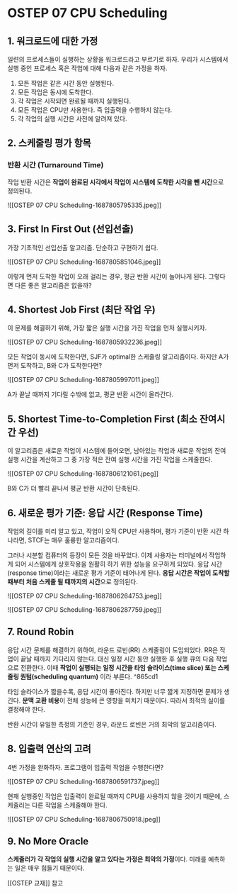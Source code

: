 # OSTEP 07 CPU Scheduling

## 1. 워크로드에 대한 가정

일련의 프로세스들이 실행하는 상황을 워크로드라고 부르기로 하자. 우리가 시스템에서 실행 중인 프로세스 혹은 작업에 대해 다음과 같은 가정을 하자.

1. 모든 작업은 같은 시간 동안 실행된다.
2. 모든 작업은 동시에 도착한다.
3. 각 작업은 시작되면 완료될 때까지 실행된다.
4. 모든 작업은 CPU만 사용한다. 즉 입출력을 수행하지 않는다.
5. 각 작업의 실행 시간은 사전에 알려져 있다.

## 2. 스케줄링 평가 항목

### 반환 시간 (Turnaround Time)
작업 반환 시간은 **작업이 완료된 시각에서 작업이 시스템에 도착한 시각을 뺀 시간**으로 정의된다. 

![[OSTEP 07 CPU Scheduling-1687805795335.jpeg]]

## 3. First In First Out (선입선출)

가장 기초적인 선입선출 알고리즘. 단순하고 구현하기 쉽다. 

![[OSTEP 07 CPU Scheduling-1687805851046.jpeg]]

이렇게 먼저 도착한 작업이 오래 걸리는 경우, 평균 반환 시간이 늘어나게 된다. 그렇다면 다른 좋은 알고리즘은 없을까?

## 4. Shortest Job First (최단 작업 우)

이 문제를 해결하기 위해, 가장 짧은 실행 시간을 가진 작업을 먼저 실행시키자. 

![[OSTEP 07 CPU Scheduling-1687805932236.jpeg]]

모든 작업이 동시에 도착한다면, SJF가 optimal한 스케줄링 알고리즘이다. 하지만 A가 먼저 도착하고, B와 C가 도착한다면? 

![[OSTEP 07 CPU Scheduling-1687805997011.jpeg]]

A가 끝날 때까지 기다릴 수밖에 없고, 평균 반환 시간이 올라간다.

## 5. Shortest Time-to-Completion First (최소 잔여시간 우선)

이 알고리즘은 새로운 작업이 시스템에 들어오면, 남아있는 작업과 새로운 작업의 잔여 실행 시간을 계산하고 그 중 가장 적은 잔여 실행 시간을 가진 작업을 스케줄한다.

![[OSTEP 07 CPU Scheduling-1687806121061.jpeg]]

B와 C가 더 빨리 끝나서 평균 반환 시간이 단축된다.

## 6. 새로운 평가 기준: 응답 시간 (Response Time)

작업의 길이를 미리 알고 있고, 작업이 오직 CPU만 사용하며, 평가 기준이 반환 시간 하나라면, STCF는 매우 훌륭한 알고리즘이다. 

그러나 시분할 컴퓨터의 등장이 모든 것을 바꾸었다. 이제 사용자는 터미널에서 작업하게 되어 시스템에게 상호작용을 원활히 하기 위한 성능을 요구하게 되었다. 응답 시간(response time)이라는 새로운 평가 기준이 태어나게 된다. **응답 시간은 작업이 도착할 때부터 처음 스케줄 될 때까지의 시간**으로 정의된다.

![[OSTEP 07 CPU Scheduling-1687806264753.jpeg]]

![[OSTEP 07 CPU Scheduling-1687806287759.jpeg]]

## 7. Round Robin

응답 시간 문제를 해결하기 위하여, 라운드 로빈(RR) 스케줄링이 도입되었다. RR은 작업이 끝날 때까지 기다리지 않는다. 대신 일정 시간 동안 실행한 후 실행 큐의 다음 작업으로 전환한다. 이때 **작업이 실행되는 일정 시간을 타임 슬라이스(time slice) 또는 스케줄링 퀀텀(scheduling quantum)** 이라 부른다. ^865cd1

타임 슬라이스가 짧을수록, 응답 시간이 좋아진다. 하지만 너무 짧게 지정하면 문제가 생긴다.
**문맥 교환 비용**이 전체 성능에 큰 영향을 미치기 때문이다. 따라서 최적의 실이를 결정해야 한다.

반환 시간이 유일한 측정의 기준인 경우, 라운드 로빈은 거의 최악의 알고리즘이다. 

## 8. 입출력 연산의 고려

4번 가정을 완화하자. 프로그램이 입출력 작업을 수행한다면?

![[OSTEP 07 CPU Scheduling-1687806591737.jpeg]]

현재 실행중인 작업은 입출력이 완료될 때까지 CPU를 사용하지 않을 것이기 때문에, 스케줄러는 다른 작업을 스케줄해야 한다.

![[OSTEP 07 CPU Scheduling-1687806750918.jpeg]]

## 9. No More Oracle

**스케줄러가 각 작업의 실행 시간을 알고 있다는 가정은 최악의 가정**이다. 미래를 예측하는 일은 매우 힘들기 때문이다. 

[[OSTEP 교재]] 참고

